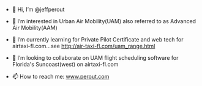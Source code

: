 - 👋 Hi, I’m @jeffperout
- 👀 I’m interested in Urban Air Mobility(UAM) also referred to as Advanced Air Mobility(AAM)
- 🌱 I’m currently learning for Private Pilot Certificate and web tech for airtaxi-fl.com...see http://air-taxi-fl.com/uam_range.html
- 💞️ I’m looking to collaborate on UAM flight scheduling software for Florida's Suncoast(west) on airtaxi-fl.com

- 📫 How to reach me: www.perout.com

<!---
jeffperout/jeffperout is a ✨ special ✨ repository because its `README.md` (this file) appears on your GitHub profile.
You can click the Preview link to take a look at your changes.
--->
